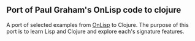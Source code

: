 
Port of Paul Graham's OnLisp code to clojure
---------------------------------------------

A port of selected examples from [OnLisp](http://www.paulgraham.com/onlisp.html) to Clojure.
The purpose of this port is to learn Lisp and Clojure and 
 explore each's signature features.


